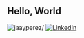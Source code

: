 <h2>Hello, World</h2>
<div>
  <img src=https://komarev.com/ghpvc/?username=itay-meitav alt=jaayperez/>
  <a href="https://www.linkedin.com/in/itay-meitav/"><img src="https://img.shields.io/static/v1?logo=linkedin&style=flat-square&color=0072b1&label=LinkedIn&message=%E2%98%86" target="_blank" alt="LinkedIn"></a>
</div>

<!--
**itay-meitav/itay-meitav** is a ✨ _special_ ✨ repository because its `README.md` (this file) appears on your GitHub profile.

Here are some ideas to get you started:

- 🔭 I’m currently working on ...
- 🌱 I’m currently learning ...
- 👯 I’m looking to collaborate on ...
- 🤔 I’m looking for help with ...
- 💬 Ask me about ...
- 📫 How to reach me: ...
- 😄 Pronouns: ...
- ⚡ Fun fact: ...
-->
